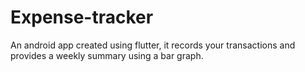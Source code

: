# Expense-tracker
An android app created using flutter, it records your transactions and provides a weekly summary using a bar graph.

